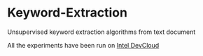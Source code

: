 # Keyword-Extraction
Unsupervised keyword extraction algorithms from text document


All the experiments have been run on [Intel DevCloud](https://software.intel.com/en-us/devcloud)
